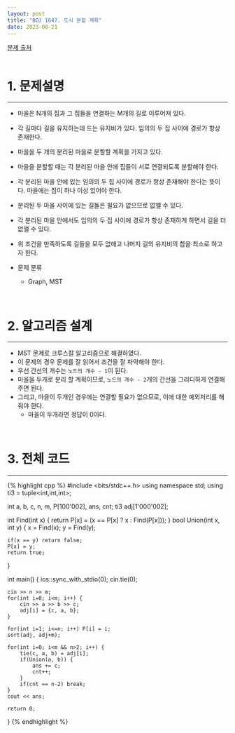 ```yaml
---
layout: post
title: "BOJ 1647. 도시 분할 계획"
date: 2023-08-21
---
```


[문제 출처](https://www.acmicpc.net/problem/1647) <br/><br/>

# 1. 문제설명
<hr>

- 마을은 N개의 집과 그 집들을 연결하는 M개의 길로 이루어져 있다.
- 각 길마다 길을 유지하는데 드는 유지비가 있다. 임의의 두 집 사이에 경로가 항상 존재한다.
- 마을을 두 개의 분리된 마을로 분할할 계획을 가지고 있다.
- 마을을 분할할 때는 각 분리된 마을 안에 집들이 서로 연결되도록 분할해야 한다.
- 각 분리된 마을 안에 있는 임의의 두 집 사이에 경로가 항상 존재해야 한다는 뜻이다. 마을에는 집이 하나 이상 있어야 한다.
- 분리된 두 마을 사이에 있는 길들은 필요가 없으므로 없앨 수 있다. 
- 각 분리된 마을 안에서도 임의의 두 집 사이에 경로가 항상 존재하게 하면서 길을 더 없앨 수 있다.
- 위 조건을 만족하도록 길들을 모두 없애고 나머지 길의 유지비의 합을 최소로 하고자 한다.

- 문제 분류
  - Graph, MST


<br/>

# 2. 알고리즘 설계
<hr>

- MST 문제로 크루스칼 알고리즘으로 해결하였다.
- 이 문제의 경우 문제를 잘 읽어서 조건을 잘 파악해야 한다.
- 우선 간선의 개수는 `노드의 개수 - 1`이 된다.
- 마을을 두개로 분리 할 계획이므로, `노드의 개수 - 2`개의 간선을 그리디하게 연결해주면 된다.
- 그리고, 마을이 두개인 경우에는 연결할 필요가 없으므로, 이에 대한 예외처리를 해줘야 한다.
  - 마을이 두개라면 정답이 0이다.


<br/>

# 3. 전체 코드
<hr>

{% highlight cpp %}
#include <bits/stdc++.h>
using namespace std;
using ti3 = tuple<int,int,int>;

int a, b, c, n, m, P[100'002], ans, cnt;
ti3 adj[1'000'002];

int Find(int x) { return P[x] = (x == P[x] ? x : Find(P[x])); }
bool Union(int x, int y) {
	x = Find(x);
	y = Find(y);

	if(x == y) return false;
	P[x] = y;
	return true;
}

int main() {
	ios::sync_with_stdio(0);
	cin.tie(0);

	cin >> n >> m;
	for(int i=0; i<m; i++) {
		cin >> a >> b >> c;
		adj[i] = {c, a, b};
	}

	for(int i=1; i<=n; i++) P[i] = i;
	sort(adj, adj+m);

	for(int i=0; i<m && n>2; i++) {
		tie(c, a, b) = adj[i];
		if(Union(a, b)) {
			ans += c;
			cnt++;
		}
		if(cnt == n-2) break;
	}
	cout << ans;

	return 0;
}
{% endhighlight %}